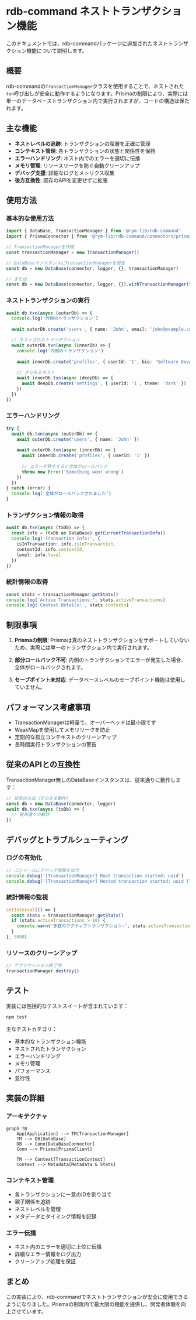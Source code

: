 # rdb-command ネストトランザクション機能

このドキュメントでは、rdb-commandパッケージに追加されたネストトランザクション機能について説明します。

## 概要

rdb-commandの`TransactionManager`クラスを使用することで、ネストされた`txn`呼び出しが安全に動作するようになります。Prismaの制限により、実際には単一のデータベーストランザクション内で実行されますが、コードの構造は保たれます。

## 主な機能

- **ネストレベルの追跡**: トランザクションの階層を正確に管理
- **コンテキスト管理**: 各トランザクションの状態と関係性を保持
- **エラーハンドリング**: ネスト内でのエラーを適切に伝播
- **メモリ管理**: リソースリークを防ぐ自動クリーンアップ
- **デバッグ支援**: 詳細なログとメトリクス収集
- **後方互換性**: 既存のAPIを変更せずに拡張

## 使用方法

### 基本的な使用方法

```typescript
import { DataBase, TransactionManager } from '@rym-lib/rdb-command'
import { PrismaConnector } from '@rym-lib/rdb-command/connectors/prisma'

// TransactionManagerを作成
const transactionManager = new TransactionManager()

// DataBaseインスタンスにTransactionManagerを設定
const db = new DataBase(connector, logger, {}, transactionManager)

// または
const db = new DataBase(connector, logger, {}).withTransactionManager(transactionManager)
```

### ネストトランザクションの実行

```typescript
await db.txn(async (outerDb) => {
  console.log('外側のトランザクション')
  
  await outerDb.create('users', { name: 'John', email: 'john@example.com' })

  // ネストされたトランザクション
  await outerDb.txn(async (innerDb) => {
    console.log('内側のトランザクション')
    
    await innerDb.create('profiles', { userId: '1', bio: 'Software Developer' })
    
    // さらなるネスト
    await innerDb.txn(async (deepDb) => {
      await deepDb.create('settings', { userId: '1', theme: 'dark' })
    })
  })
})
```

### エラーハンドリング

```typescript
try {
  await db.txn(async (outerDb) => {
    await outerDb.create('users', { name: 'John' })
    
    await outerDb.txn(async (innerDb) => {
      await innerDb.create('profiles', { userId: '1' })
      
      // エラーが発生すると全体がロールバック
      throw new Error('Something went wrong')
    })
  })
} catch (error) {
  console.log('全体がロールバックされました')
}
```

### トランザクション情報の取得

```typescript
await db.txn(async (txDb) => {
  const info = (txDb as DataBase).getCurrentTransactionInfo()
  console.log('Transaction Info:', {
    isInTransaction: info.isInTransaction,
    contextId: info.contextId,
    level: info.level
  })
})
```

### 統計情報の取得

```typescript
const stats = transactionManager.getStats()
console.log('Active Transactions:', stats.activeTransactions)
console.log('Context Details:', stats.contexts)
```

## 制限事項

1. **Prismaの制限**: Prismaは真のネストトランザクションをサポートしていないため、実際には単一のトランザクション内で実行されます。

2. **部分ロールバック不可**: 内側のトランザクションでエラーが発生した場合、全体がロールバックされます。

3. **セーブポイント未対応**: データベースレベルのセーブポイント機能は使用していません。

## パフォーマンス考慮事項

- TransactionManagerは軽量で、オーバーヘッドは最小限です
- WeakMapを使用してメモリリークを防止
- 定期的な孤立コンテキストのクリーンアップ
- 長時間実行トランザクションの警告

## 従来のAPIとの互換性

TransactionManager無しのDataBaseインスタンスは、従来通りに動作します：

```typescript
// 従来の方法（そのまま動作）
const db = new DataBase(connector, logger)
await db.txn(async (txDb) => {
  // 従来通りの動作
})
```

## デバッグとトラブルシューティング

### ログの有効化

```typescript
// コンソールにデバッグ情報を出力
console.debug('[TransactionManager] Root transaction started: uuid')
console.debug('[TransactionManager] Nested transaction started: uuid (level: 2)')
```

### 統計情報の監視

```typescript
setInterval(() => {
  const stats = transactionManager.getStats()
  if (stats.activeTransactions > 10) {
    console.warn('多数のアクティブトランザクション:', stats.activeTransactions)
  }
}, 5000)
```

### リソースのクリーンアップ

```typescript
// アプリケーション終了時
transactionManager.destroy()
```

## テスト

実装には包括的なテストスイートが含まれています：

```bash
npm test
```

主なテストカテゴリ：
- 基本的なトランザクション機能
- ネストされたトランザクション
- エラーハンドリング
- メモリ管理
- パフォーマンス
- 並行性

## 実装の詳細

### アーキテクチャ

```mermaid
graph TB
    App[Application] --> TM[TransactionManager]
    TM --> DB[DataBase]
    DB --> Conn[DataBaseConnector]
    Conn --> Prisma[PrismaClient]
    
    TM --> Context[TransactionContext]
    Context --> Metadata[Metadata & Stats]
```

### コンテキスト管理

- 各トランザクションに一意のIDを割り当て
- 親子関係を追跡
- ネストレベルを管理
- メタデータとタイミング情報を記録

### エラー伝播

- ネスト内のエラーを適切に上位に伝播
- 詳細なエラー情報をログ出力
- クリーンアップ処理を保証

## まとめ

この実装により、rdb-commandでネストトランザクションが安全に使用できるようになりました。Prismaの制限内で最大限の機能を提供し、開発者体験を向上させています。